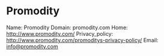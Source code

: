 
# Promodity

Name: Promodity
Domain: promodity.com
Home: http://www.promodity.com/
Privacy_policy: http://www.promodity.com/promoditys-privacy-policy/
Email: info@promodity.com
